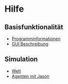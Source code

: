 # Hilfe

## Basisfunktionalität

 * [Programminformationen](programm.md)
 * [GUI Beschreibung](gui.md)
 
 
## Simulation
 
 * [Welt](welt.md)
 * [Agenten mit Jason](jason.md)

